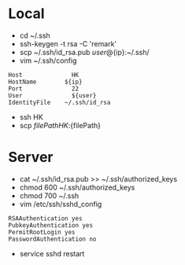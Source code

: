 # Local
- cd ~/.ssh
- ssh-keygen -t rsa -C 'remark'
- scp ~/.ssh/id_rsa.pub ${user}@${ip}:~/.ssh/
- vim ~/.ssh/config
```shell
Host		      HK
HostName	    ${ip}
Port		      22
User		      ${user}
IdentityFile	~/.ssh/id_rsa
```
- ssh HK
- scp ${filePath} HK:${filePath}

# Server
- cat ~/.ssh/id_rsa.pub >> ~/.ssh/authorized_keys
- chmod 600 ~/.ssh/authorized_keys
- chmod 700 ~/.ssh
- vim /etc/ssh/sshd_config
```shell
RSAAuthentication yes
PubkeyAuthentication yes
PermitRootLogin yes
PasswordAuthentication no
```
- service sshd restart
